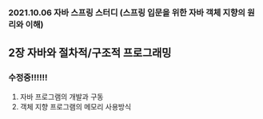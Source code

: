 ### 2021.10.06 자바 스프링 스터디 (스프링 입문을 위한 자바 객체 지향의 원리와 이해)

## 2장 자바와 절차적/구조적 프로그래밍 



### 수정중!!!!!!

1. 자바 프로그램의 개발과 구동
2. 객체 지향 프로그램의 메모리 사용방식

